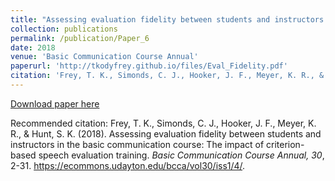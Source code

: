 ```yaml
---
title: "Assessing evaluation fidelity between students and instructors in the basic communication course: The impact of criterion-based speech evaluation training"
collection: publications
permalink: /publication/Paper_6
date: 2018
venue: 'Basic Communication Course Annual'
paperurl: 'http://tkodyfrey.github.io/files/Eval_Fidelity.pdf'
citation: 'Frey, T. K., Simonds, C. J., Hooker, J. F., Meyer, K. R., & Hunt, S. K. (2018). Assessing evaluation fidelity between students and instructors in the basic communication course: The impact of criterion-based speech evaluation training. _Basic Communication Course Annual, 30_, 2-31. https://ecommons.udayton.edu/bcca/vol30/iss1/4/.'
---
```


[Download paper here](http://tkodyfrey.github.io/files/Eval_Fidelity.pdf)

Recommended citation: Frey, T. K., Simonds, C. J., Hooker, J. F., Meyer, K. R., & Hunt, S. K. (2018). Assessing evaluation fidelity between students and instructors in the basic communication course: The impact of criterion-based speech evaluation training. _Basic Communication Course Annual, 30_, 2-31. https://ecommons.udayton.edu/bcca/vol30/iss1/4/.